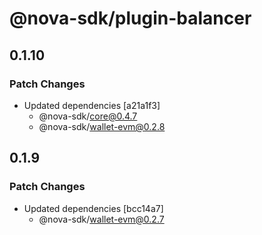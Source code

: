 # @nova-sdk/plugin-balancer

## 0.1.10

### Patch Changes

- Updated dependencies [a21a1f3]
  - @nova-sdk/core@0.4.7
  - @nova-sdk/wallet-evm@0.2.8

## 0.1.9

### Patch Changes

- Updated dependencies [bcc14a7]
  - @nova-sdk/wallet-evm@0.2.7

